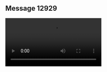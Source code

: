 ## Message 12929



![Video](https://data.iron-swords.co.il/2024/October/22/https://data.iron-swords.co.il/2024/October/22/12929/12929_media.mp4)
